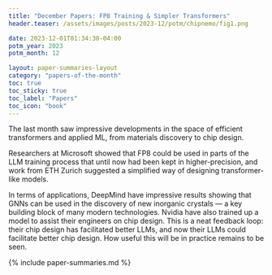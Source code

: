 ```yaml
---
title: "December Papers: FP8 Training & Simpler Transformers"
header.teaser: /assets/images/posts/2023-12/potm/chipnemo/fig1.png

date: 2023-12-01T01:34:30-04:00
potm_year: 2023
potm_month: 12

layout: paper-summaries-layout
category: "papers-of-the-month"
toc: true
toc_sticky: true
toc_label: "Papers"
toc_icon: "book"
---
```


The last month saw impressive developments in the space of efficient transformers
and applied ML, from materials discovery to chip design.

Researchers at Microsoft showed that FP8 could be used in parts of the LLM training
process that until now had been kept in higher-precision, and work from ETH Zurich
suggested a simplified way of designing transformer-like models.

In terms of applications, DeepMind have impressive results showing that GNNs can be used
in the discovery of new inorganic crystals — a key building block of many modern
technologies. Nvidia have also trained up a model to assist their
engineers on chip design. This is a neat feedback loop: their chip design has
facilitated better LLMs, and now their LLMs could facilitate better chip design.
How useful this will be in practice remains to be seen.

{% include paper-summaries.md %}
